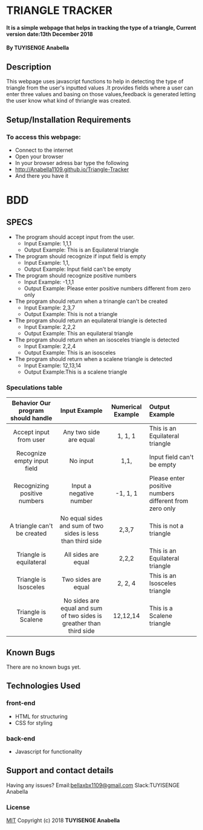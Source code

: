 # TRIANGLE TRACKER
#### It is a simple webpage that helps in tracking the type of a triangle, Current version date:13th December 2018
#### By **TUYISENGE Anabella**
## Description
This webpage uses javascript functions to help in detecting the type of triangle from the user's inputted values .It provides fields where a user can enter three values and basing on those values,feedback is generated letting the user know what kind of thriangle was created.
## Setup/Installation Requirements
### To access this webpage:
* Connect to the internet
* Open your browser
* In your browser adress bar type the following
* http://Anabella1109.github.io/Triangle-Tracker
* And there you have it
# BDD

## SPECS

* The program should accept input from the user.
    * Input Example: 1,1,1
    * Output Example: This is an Equilateral triangle
* The program should recognize if input field is empty
  * Input Example: 1,1,
  * Output Example: Input field can't be empty
* The program should recognize positive numbers
    * Input Example: -1,1,1
    * Output Example: Please enter positive numbers different from zero only
* The program should return when a trinangle can't be created
   * Input Example: 2,3,7
    * Output Example: This is not a triangle
* The program should return an equilateral triangle is detected
    * Input Example: 2,2,2
    * Output Example: This an equilateral triangle
* The program should return when an isosceles triangle is detected
    * Input Example: 2,2,4
    * Output Example: This is an isosceles
* The  program should return when a scalene triangle is detected 
    * Input Example: 12,13,14
    * Output Example:This is a scalene triangle
### Speculations table

| Behavior  Our program should handle | Input Example |Numerical Example| Output Example |
| :----:   | :-----------: | :------------: | :---------------|
|Accept input from user| Any two side are equal|1, 1, 1|This is an Equilateral triangle   |
|Recognize empty input field|No input|1,1,|Input field can't be empty
|Recognizing positive numbers| Input a negative number|-1, 1, 1|Please enter positive numbers different from zero only|
|A triangle can't be created |No equal sides and sum of two sides is less than third side |2,3,7| This is not a triangle|
|Triangle is equilateral  | All sides are equal|2,2,2|This is an Equilateral triangle|
|Triangle is Isosceles|Two sides are equal | 2, 2, 4|This is an Isosceles triangle| 
|Triangle is Scalene|No sides are equal and sum of two sides is greather than third side|12,12,14|This is a Scalene triangle|
## Known Bugs
There are no known bugs yet.
## Technologies Used
### front-end
*  HTML for structuring
* CSS for styling
### back-end
* Javascript for functionality
## Support and contact details
Having any issues?
Email:bellaxbx1109@gmail.com
Slack:TUYISENGE Anabella
### License
[MIT](https://choosealicense.com/licenses/mit/)
Copyright (c) 2018 **TUYISENGE Anabella** 


